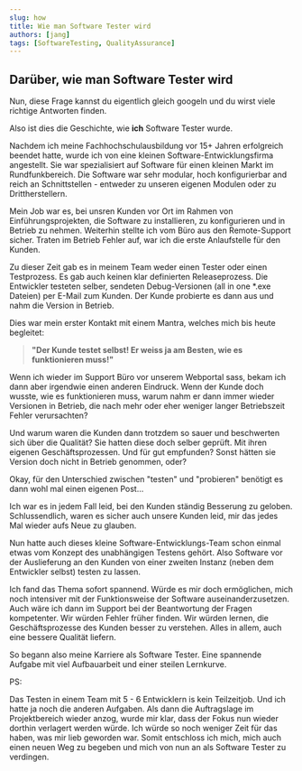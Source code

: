 ```yaml
---
slug: how
title: Wie man Software Tester wird 
authors: [jang]
tags: [SoftwareTesting, QualityAssurance]
---
```


## Darüber, wie man Software Tester wird

Nun, diese Frage kannst du eigentlich gleich googeln und du wirst viele richtige Antworten finden. 

Also ist dies die Geschichte, wie **ich** Software Tester wurde.

Nachdem ich meine Fachhochschulausbildung vor 15+ Jahren erfolgreich beendet hatte, wurde ich von eine kleinen Software-Entwicklungsfirma angestellt. Sie war spezialisiert auf Software für einen kleinen Markt im Rundfunkbereich. Die Software war sehr modular, hoch konfigurierbar and reich an Schnittstellen - entweder zu unseren eigenen Modulen oder zu Drittherstellern.

Mein Job war es, bei unsren Kunden vor Ort im Rahmen von Einführungsprojekten, die Software zu installieren, zu konfigurieren und in Betrieb zu nehmen. Weiterhin stellte ich vom Büro aus den Remote-Support sicher. Traten im Betrieb Fehler auf, war ich die erste Anlaufstelle für den Kunden. 

Zu dieser Zeit gab es in meinem Team weder einen Tester oder einen Testprozess. Es gab auch keinen klar definierten Releaseprozess. Die Entwickler testeten selber, sendeten Debug-Versionen (all in one *.exe Dateien) per E-Mail zum Kunden. Der Kunde probierte es dann aus und nahm die Version in Betrieb.

Dies war mein erster Kontakt mit einem Mantra, welches mich bis heute begleitet:

> **"Der Kunde testet selbst! Er weiss ja am Besten, wie es funktionieren muss!"**

Wenn ich wieder im Support Büro vor unserem Webportal sass, bekam ich dann aber irgendwie einen anderen Eindruck. Wenn der Kunde doch wusste, wie es funktionieren muss, warum nahm er dann immer wieder Versionen in Betrieb, die nach mehr oder eher weniger langer Betriebszeit Fehler verursachten?

Und warum waren die Kunden dann trotzdem so sauer und beschwerten sich über die Qualität? Sie hatten diese doch selber geprüft. Mit ihren eigenen Geschäftsprozessen. Und für gut empfunden? Sonst hätten sie Version doch nicht in Betrieb genommen, oder?

Okay, für den Unterschied zwischen "testen" und "probieren" benötigt es dann wohl mal einen eigenen Post... 

Ich war es in jedem Fall leid, bei den Kunden ständig Besserung zu geloben. Schlussendlich, waren es sicher auch unsere Kunden leid, mir das jedes Mal wieder aufs Neue zu glauben.

Nun hatte auch dieses kleine Software-Entwicklungs-Team schon einmal etwas vom Konzept des unabhängigen Testens gehört. Also Software vor der Auslieferung an den Kunden von einer zweiten Instanz (neben dem Entwickler selbst) testen zu lassen.

Ich fand das Thema sofort spannend. Würde es mir doch ermöglichen, mich noch intensiver mit der Funktionsweise der Software auseinanderzusetzen. Auch wäre ich dann im Support bei der Beantwortung der Fragen kompetenter. Wir würden Fehler früher finden. Wir würden lernen, die Geschäftsprozesse des Kunden besser zu verstehen. Alles in allem, auch eine bessere Qualität liefern.

So begann also meine Karriere als Software Tester. Eine spannende Aufgabe mit viel Aufbauarbeit und einer steilen Lernkurve. 

PS:

Das Testen in einem Team mit 5  - 6 Entwicklern is kein Teilzeitjob. Und ich hatte ja noch die anderen Aufgaben. Als dann die Auftragslage im Projektbereich wieder anzog, wurde mir klar, dass der Fokus nun wieder dorthin verlagert werden würde.  Ich würde so noch weniger Zeit für das haben, was mir lieb geworden war. Somit entschloss ich mich, mich auch einen neuen Weg zu begeben und mich von nun an als Software Tester zu verdingen.
